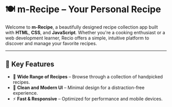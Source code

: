 # 🍽️ **m-Recipe** – Your Personal Recipe

Welcome to **m-Recipe**, a beautifully designed recipe collection app built with **HTML**, **CSS**, and **JavaScript**. Whether you're a cooking enthusiast or a web development learner, Recio offers a simple, intuitive platform to discover and manage your favorite recipes.

---

## 🌟 **Key Features**  
- 🥗 **Wide Range of Recipes** – Browse through a collection of handpicked recipes.  
- 🎨 **Clean and Modern UI** – Minimal design for a distraction-free experience.  
- ⚡ **Fast & Responsive** – Optimized for performance and mobile devices.  
